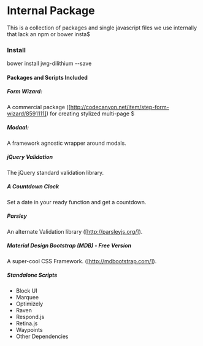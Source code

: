 # Internal Package

This is a collection of packages and single javascript files we use internally that lack an npm or bower insta$

### Install
bower install jwg-dilithium --save

#### Packages and Scripts Included

##### Form Wizard:
A commercial package ([http://codecanyon.net/item/step-form-wizard/8591111]) for creating stylized multi-page $

##### Modaal:
 A framework agnostic wrapper around modals.

##### jQuery Validation
The jQuery standard validation library.

##### A Countdown Clock
Set a date in your ready function and get a countdown.

##### Parsley
An alternate Validation library ([http://parsleyjs.org/]).

##### Material Design Bootstrap (MDB) - Free Version
A super-cool CSS Framework. ([http://mdbootstrap.com/]).

##### Standalone Scripts
* Block UI
* Marquee
* Optimizely
* Raven
* Respond.js
* Retina.js
* Waypoints
* Other Dependencies

